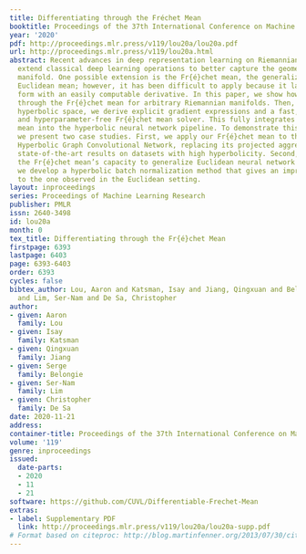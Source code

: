 ```yaml
---
title: Differentiating through the Fréchet Mean
booktitle: Proceedings of the 37th International Conference on Machine Learning
year: '2020'
pdf: http://proceedings.mlr.press/v119/lou20a/lou20a.pdf
url: http://proceedings.mlr.press/v119/lou20a.html
abstract: Recent advances in deep representation learning on Riemannian manifolds
  extend classical deep learning operations to better capture the geometry of the
  manifold. One possible extension is the Fr{é}chet mean, the generalization of the
  Euclidean mean; however, it has been difficult to apply because it lacks a closed
  form with an easily computable derivative. In this paper, we show how to differentiate
  through the Fr{é}chet mean for arbitrary Riemannian manifolds. Then, focusing on
  hyperbolic space, we derive explicit gradient expressions and a fast, accurate,
  and hyperparameter-free Fr{é}chet mean solver. This fully integrates the Fr{é}chet
  mean into the hyperbolic neural network pipeline. To demonstrate this integration,
  we present two case studies. First, we apply our Fr{é}chet mean to the existing
  Hyperbolic Graph Convolutional Network, replacing its projected aggregation to obtain
  state-of-the-art results on datasets with high hyperbolicity. Second, to demonstrate
  the Fr{é}chet mean’s capacity to generalize Euclidean neural network operations,
  we develop a hyperbolic batch normalization method that gives an improvement parallel
  to the one observed in the Euclidean setting.
layout: inproceedings
series: Proceedings of Machine Learning Research
publisher: PMLR
issn: 2640-3498
id: lou20a
month: 0
tex_title: Differentiating through the Fr{é}chet Mean
firstpage: 6393
lastpage: 6403
page: 6393-6403
order: 6393
cycles: false
bibtex_author: Lou, Aaron and Katsman, Isay and Jiang, Qingxuan and Belongie, Serge
  and Lim, Ser-Nam and De Sa, Christopher
author:
- given: Aaron
  family: Lou
- given: Isay
  family: Katsman
- given: Qingxuan
  family: Jiang
- given: Serge
  family: Belongie
- given: Ser-Nam
  family: Lim
- given: Christopher
  family: De Sa
date: 2020-11-21
address: 
container-title: Proceedings of the 37th International Conference on Machine Learning
volume: '119'
genre: inproceedings
issued:
  date-parts:
  - 2020
  - 11
  - 21
software: https://github.com/CUVL/Differentiable-Frechet-Mean
extras:
- label: Supplementary PDF
  link: http://proceedings.mlr.press/v119/lou20a/lou20a-supp.pdf
# Format based on citeproc: http://blog.martinfenner.org/2013/07/30/citeproc-yaml-for-bibliographies/
---
```

